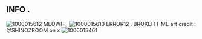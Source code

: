  ## INFO   .   



        




![1000015612](https://github.com/user-attachments/assets/93388e03-e601-4ae6-8c0c-a1a8ac06d847)
  MEOWH,,
![1000015610](https://github.com/user-attachments/assets/0487dc3d-705a-4383-b074-cda2fbd857be)
  ERROR12 . BROKEITT ME
   art credit : @SHINOZROOM on x
![1000015461](https://github.com/user-attachments/assets/23899c48-fe44-4db3-9efb-b3788885b7f7)
  
